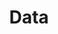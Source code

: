 ---
layout: article
title: "Data"
description: "Data documents and standards at the NHSBSA"
#status: DRAFT
tags: [home, data-home]
order:
  home: 60
  data-home: 1
related:
  tag: data-home
---
